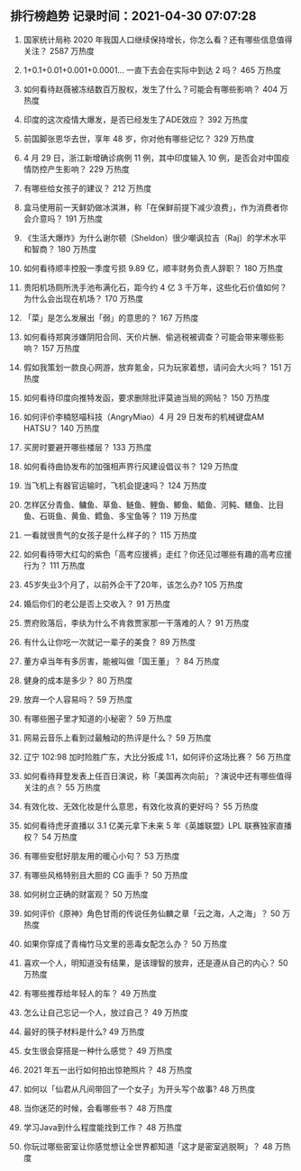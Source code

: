 
## 排行榜趋势 记录时间：2021-04-30 07:07:28
  
  1. 国家统计局称 2020 年我国人口继续保持增长，你怎么看？还有哪些信息值得关注？ 2587 万热度
    
  2. 1+0.1+0.01+0.001+0.0001... 一直下去会在实际中到达 2 吗？ 465 万热度
    
  3. 如何看待赵薇被冻结数百万股权，发生了什么？可能会有哪些影响？ 404 万热度
    
  4. 印度的这次疫情大爆发，是否已经发生了ADE效应？ 392 万热度
    
  5. 前国脚张恩华去世，享年 48 岁，你对他有哪些记忆？ 329 万热度
    
  6. 4 月 29 日，浙江新增确诊病例 11 例，其中印度输入 10 例，是否会对中国疫情防控产生影响？ 229 万热度
    
  7. 有哪些给女孩子的建议？ 212 万热度
    
  8. 盒马使用前一天鲜奶做冰淇淋，称「在保鲜前提下减少浪费」，作为消费者你会介意吗？ 191 万热度
    
  9. 《生活大爆炸》为什么谢尔顿（Sheldon）很少嘲讽拉吉（Raj）的学术水平和智商？ 180 万热度
    
  10. 如何看待顺丰控股一季度亏损 9.89 亿，顺丰财务负责人辞职？ 180 万热度
    
  11. 贵阳机场厕所洗手池布满化石，距今约 4 亿 3 千万年，这些化石价值如何？为什么会出现在机场？ 170 万热度
    
  12. 「菜」是怎么发展出「弱」的意思的？ 167 万热度
    
  13. 如何看待郑爽涉嫌阴阳合同、天价片酬、偷逃税被调查？可能会带来哪些影响？ 157 万热度
    
  14. 假如我策划一款良心网游，放弃氪金，只为玩家着想，请问会大火吗？ 151 万热度
    
  15. 如何看待印度向推特发函，要求删除批评莫迪当局的网帖？ 150 万热度
    
  16. 如何评价李楠怒喵科技（AngryMiao）4 月 29 日发布的机械键盘AM HATSU？ 140 万热度
    
  17. 买房时要避开哪些楼层？ 133 万热度
    
  18. 如何看待曲协发布的加强相声界行风建设倡议书？ 129 万热度
    
  19. 当飞机上有器官运输时，飞机会提速吗？ 124 万热度
    
  20. 怎样区分青鱼、鳙鱼、草鱼、鲢鱼、鲤鱼、鲫鱼、鲳鱼、河鲀、鳝鱼、比目鱼、石斑鱼、黄鱼、鳕鱼、多宝鱼等？ 119 万热度
    
  21. 一看就很贵气的女孩子是什么样子的？ 115 万热度
    
  22. 如何看待带大红勾的紫色「高考应援裤」走红？你还见过哪些有趣的高考应援行为？ 111 万热度
    
  23. 45岁失业3个月了，以前外企干了20年，该怎么办? 105 万热度
    
  24. 婚后你们的老公是否上交收入？ 91 万热度
    
  25. 贾府败落后，李纨为什么不肯救贾家那一干落难的人？ 91 万热度
    
  26. 有什么让你吃一次就记一辈子的美食？ 89 万热度
    
  27. 董方卓当年有多厉害，能被叫做「国王董」？ 84 万热度
    
  28. 健身的成本是多少？ 80 万热度
    
  29. 放弃一个人容易吗？ 59 万热度
    
  30. 有哪些圈子里才知道的小秘密？ 59 万热度
    
  31. 网易云音乐上看到过最触动的热评是什么？ 59 万热度
    
  32. 辽宁 102:98 加时险胜广东，大比分扳成 1:1，如何评价这场比赛？ 56 万热度
    
  33. 如何看待拜登发表上任百日演说，称「美国再次向前」？演说中还有哪些值得关注的点？ 55 万热度
    
  34. 有效化妆、无效化妆是什么意思，有效化妆真的更好吗？ 55 万热度
    
  35. 如何看待虎牙直播以 3.1 亿美元拿下未来 5 年《英雄联盟》LPL 联赛独家直播权？ 54 万热度
    
  36. 有哪些安慰好朋友用的暖心小句？ 53 万热度
    
  37. 有哪些风格特别且大胆的 CG 画手？ 50 万热度
    
  38. 如何树立正确的财富观？ 50 万热度
    
  39. 如何评价《原神》角色甘雨的传说任务仙麟之章「云之海，人之海」？ 50 万热度
    
  40. 如果你穿成了青梅竹马文里的恶毒女配怎么办？ 50 万热度
    
  41. 喜欢一个人，明知道没有结果，是该理智的放弃，还是遵从自己的内心？ 50 万热度
    
  42. 有哪些推荐给年轻人的车？ 49 万热度
    
  43. 怎么让自己忘记一个人，放过自己？ 49 万热度
    
  44. 最好的筷子材料是什么? 49 万热度
    
  45. 女生很会穿搭是一种什么感觉？ 49 万热度
    
  46. 2021 年五一出行如何拍出惊艳照片？ 48 万热度
    
  47. 如何以「仙君从凡间带回了一个女子」为开头写个故事? 48 万热度
    
  48. 当你迷茫的时候，会看哪些书？ 48 万热度
    
  49. 学习Java到什么程度能找到工作？ 48 万热度
    
  50. 你玩过哪些密室让你感觉想让全世界都知道「这才是密室逃脱啊」？ 48 万热度
    